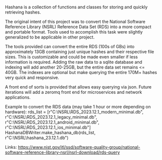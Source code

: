 Hashana is a collection of functions and classes for storing and quickly retrieving hashes.

The original intent of this project was to convert the National Software Reference Library (NSRL) Reference Data Set (RDS) into a more compact and portable format. Tools used to accomplish this task were slightly generalized to be applicable in other project.

The tools provided can convert the entire RDS (100s of GBs) into approximately 13GB containing just unique hashes and their respective file sizes. This is customizable and could be made even smaller if less information is required. Adding the raw data to a sqlite database and indexing will add another 20-25GB, but the entire data set remains <= 40GB. The indexes are optional but make querying the entire 170M+ hashes very quick and responsive.

A front end of sorts is provided that allows easy querying via json. Future iterations will add a zeromq front end for microservices and network applications.


Example to convert the RDS data (may take 1 hour or more depending on hardware):
rds_list = [r"C:\NSRL\RDS_2023.12.1_modern_minimal.db", r"C:\NSRL\RDS_2023.12.1_legacy_minimal.db", r"C:\NSRL\RDS_2023.12.1_android_minimal.db", r"C:\NSRL\RDS_2023.12.1_ios_minimal.db"]
HashanaDBWriter.make_hashana_db(rds_list, r"C:\NSRL\hashana_23.12.1.db")


Links:
https://www.nist.gov/itl/ssd/software-quality-group/national-software-reference-library-nsrl/nsrl-download/rds-query
